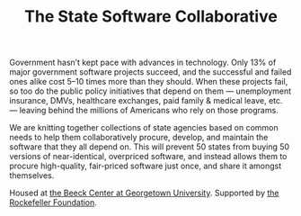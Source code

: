 <!doctype html>
<html lang="en-us">
<head>
  <title>State Software Collaborative</title>
</head>
<body>
  <header>
    <h1>The State Software Collaborative</h1>
  </header>
  <p>Government hasn’t kept pace with advances in technology. Only 13% of major government software projects succeed, and the successful and failed ones alike cost 5–10 times more than they should. When these projects fail, so too do the public policy initiatives that depend on them — unemployment insurance, DMVs, healthcare exchanges, paid family &amp; medical leave, etc. — leaving behind the millions of Americans who rely on those programs.</p>
  <p>We are knitting together collections of state agencies based on common needs to help them collaboratively procure, develop, and maintain the software that they all depend on. This will prevent 50 states from buying 50 versions of near-identical, overpriced software, and instead allows them to procure high-quality, fair-priced software just once, and share it amongst themselves.</p>
  <footer>
    Housed at <a href="https://beeckcenter.georgetown.edu/">the Beeck Center at Georgetown University</a>. Supported by <a href="https://www.rockefellerfoundation.org/">the Rockefeller Foundation</a>.
  </footer>
</body>
</html>

